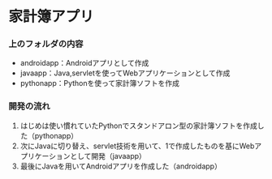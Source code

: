 # 家計簿アプリ

### 上のフォルダの内容
- androidapp：Androidアプリとして作成
- javaapp：Java,servletを使ってWebアプリケーションとして作成
- pythonapp：Pythonを使って家計簿ソフトを作成

### 開発の流れ
1. はじめは使い慣れていたPythonでスタンドアロン型の家計簿ソフトを作成した（pythonapp）
2. 次にJavaに切り替え、servlet技術を用いて、1で作成したものを基にWebアプリケーションとして開発（javaapp）
3. 最後にJavaを用いてAndroidアプリを作成した（androidapp）
